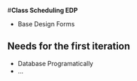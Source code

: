 #**Class Scheduling EDP**
  - Base Design Forms
## Needs for the first iteration
  - Database Programatically
  - ...

